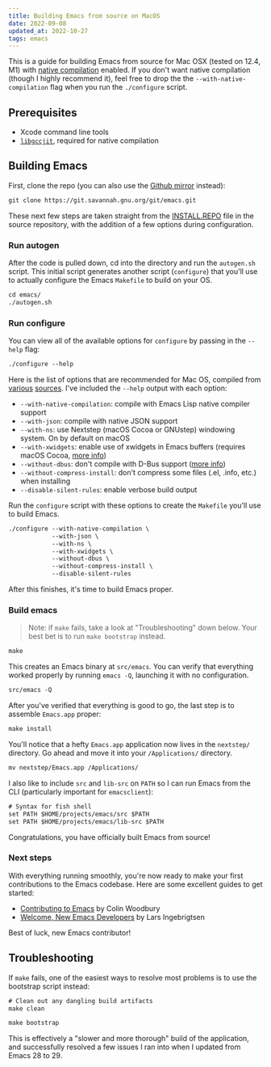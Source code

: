 ```yaml
---
title: Building Emacs from source on MacOS
date: 2022-09-08
updated_at: 2022-10-27
tags: emacs
---
```


This is a guide for building Emacs from source for Mac OSX (tested on 12.4, M1) with [native compilation](https://www.masteringemacs.org/article/speed-up-emacs-libjansson-native-elisp-compilation) enabled. If you don't want native compilation (though I highly recommend it), feel free to drop the the `--with-native-compilation` flag when you run the `./configure` script.

## Prerequisites

- Xcode command line tools
- [`libgccjit`](https://formulae.brew.sh/formula/libgccjit), required for native compilation

## Building Emacs

First, clone the repo (you can also use the [Github mirror](https://github.com/emacs-mirror/emacs) instead):

```txt
git clone https://git.savannah.gnu.org/git/emacs.git
```

These next few steps are taken straight from the [INSTALL.REPO](https://github.com/emacs-mirror/emacs/blob/master/INSTALL.REPO) file in the source repository, with the addition of a few options during configuration.

### Run autogen

After the code is pulled down, cd into the directory and run the `autogen.sh` script. This initial script generates another script (`configure`) that you'll use to actually configure the Emacs `Makefile` to build on your OS.

```txt
cd emacs/
./autogen.sh
```

### Run configure

You can view all of the available options for `configure` by passing in the `--help` flag:

```txt
./configure --help
```

Here is the list of options that are recommended for Mac OS, compiled from [various](https://github.com/d12frosted/homebrew-emacs-plus) [sources](https://github.com/mclear-tools/build-emacs-macos). I've included the `--help` output with each option:

- `--with-native-compilation`: compile with Emacs Lisp native compiler support
- `--with-json`: compile with native JSON support
- `--with-ns`: use Nextstep (macOS Cocoa or GNUstep) windowing system. On by default on macOS
- `--with-xwidgets`: enable use of xwidgets in Emacs buffers (requires macOS Cocoa, [more info](https://www.gnu.org/software/emacs/manual/html_node/elisp/Xwidgets.html))
- `--without-dbus`: don't compile with D-Bus support ([more info](https://www.gnu.org/software/emacs/manual/html_mono/dbus.html))
- `--without-compress-install`: don't compress some files (.el, .info, etc.) when installing
- `--disable-silent-rules`: enable verbose build output

Run the `configure` script with these options to create the `Makefile` you'll use to build Emacs.

```txt
./configure --with-native-compilation \
            --with-json \
            --with-ns \
            --with-xwidgets \
            --without-dbus \
            --without-compress-install \
            --disable-silent-rules
```

After this finishes, it's time to build Emacs proper.

### Build emacs

> Note: if `make` fails, take a look at "Troubleshooting" down below. Your best bet is to run `make bootstrap` instead.

```txt
make
```

This creates an Emacs binary at `src/emacs`. You can verify that everything worked properly by running `emacs -Q`, launching it with no configuration.

```txt
src/emacs -Q
```

After you've verified that everything is good to go, the last step is to assemble `Emacs.app` proper:

```txt
make install
```

You'll notice that a hefty `Emacs.app` application now lives in the `nextstep/` directory. Go ahead and move it into your `/Applications/` directory.

```txt
mv nextstep/Emacs.app /Applications/
```

I also like to include `src` and `lib-src` on `PATH` so I can run Emacs from the CLI (particularly important for `emacsclient`):

```txt
# Syntax for fish shell
set PATH $HOME/projects/emacs/src $PATH
set PATH $HOME/projects/emacs/lib-src $PATH
```

Congratulations, you have officially built Emacs from source!

### Next steps

With everything running smoothly, you're now ready to make your first contributions to the Emacs codebase. Here are some excellent guides to get started:

- [Contributing to Emacs](https://www.fosskers.ca/en/blog/contributing-to-emacs) by Colin Woodbury
- [Welcome, New Emacs Developers](https://lars.ingebrigtsen.no/2014/11/13/welcome-new-emacs-developers/?utm_source=pocket_mylist) by Lars Ingebrigtsen

Best of luck, new Emacs contributor!

## Troubleshooting

If `make` fails, one of the easiest ways to resolve most problems is to use the bootstrap script instead:

```txt
# Clean out any dangling build artifacts
make clean

make bootstrap
```

This is effectively a "slower and more thorough" build of the application, and successfully resolved a few issues I ran into when I updated from Emacs 28 to 29.

